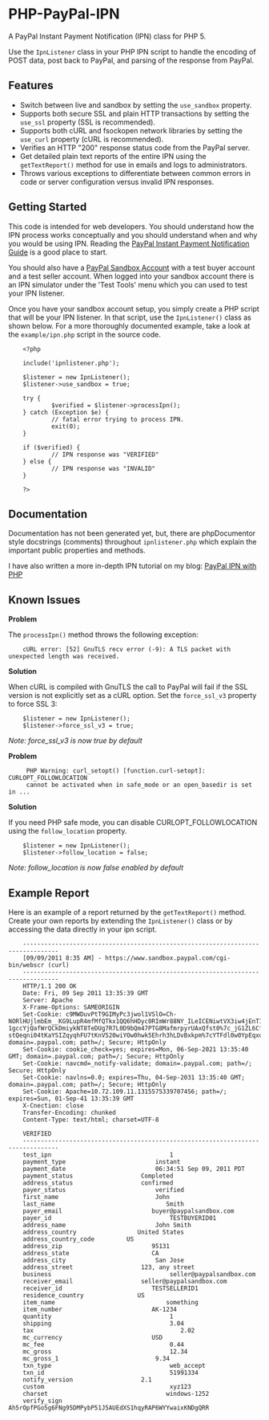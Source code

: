 PHP-PayPal-IPN
==============

A PayPal Instant Payment Notification (IPN) class for PHP 5.

Use the `IpnListener` class in your PHP IPN script to handle the encoding
of POST data, post back to PayPal, and parsing of the response from PayPal.


Features
--------

* Switch between live and sandbox by setting the `use_sandbox` property.
* Supports both secure SSL and plain HTTP transactions by setting the `use_ssl`
	property (SSL is recommended).
* Supports both cURL and fsockopen network libraries by setting the `use_curl`
	property (cURL is recommended).
* Verifies an HTTP &quot;200&quot; response status code from the PayPal server.
* Get detailed plain text reports of the entire IPN using the `getTextReport()`
	method for use in emails and logs to administrators.
* Throws various exceptions to differentiate between common errors in code or
	server configuration versus invalid IPN responses.


Getting Started
---------------

This code is intended for web developers. You should understand how the IPN
process works conceptually and you should understand when and why you would be
using IPN. Reading the [PayPal Instant Payment Notification Guide][1] is a good
place to start.

You should also have a [PayPal Sandbox Account][2] with a test buyer account and
a test seller account. When logged into your sandbox account there is an IPN
simulator under the 'Test Tools' menu which you can used to test your IPN
listener.

[1]: https://cms.paypal.com/cms_content/US/en_US/files/developer/IPNGuide.pdf
[2]: https://developer.paypal.com

Once you have your sandbox account setup, you simply create a PHP script that
will be your IPN listener. In that script, use the `IpnListener()` class as shown
below. For a more thoroughly documented example, take a look at the
`example/ipn.php` script in the source code.

		<?php

		include('ipnlistener.php');

		$listener = new IpnListener();
		$listener->use_sandbox = true;

		try {
				$verified = $listener->processIpn();
		} catch (Exception $e) {
				// fatal error trying to process IPN.
				exit(0);
		}

		if ($verified) {
				// IPN response was "VERIFIED"
		} else {
				// IPN response was "INVALID"
		}

		?>


Documentation
-------------

Documentation has not been generated yet, but, there are phpDocumentor style
docstrings (comments) throughout `ipnlistener.php` which explain the important
public properties and methods.

I have also written a more in-depth IPN tutorial on my blog: [PayPal IPN with PHP][3]

[3]: http://www.micahcarrick.com/paypal-ipn-with-php.html


Known Issues
------------

__Problem__

The `processIpn()` method throws the following exception:

		cURL error: [52] GnuTLS recv error (-9): A TLS packet with unexpected length was received.

__Solution__

When cURL is compiled with GnuTLS the call to PayPal will fail if the SSL version
is not explicitly set as a cURL option. Set the `force_ssl_v3` property to force
SSL 3:

		$listener = new IpnListener();
		$listener->force_ssl_v3 = true;

_Note: force_ssl_v3 is now true by default_



__Problem__

		 PHP Warning: curl_setopt() [function.curl-setopt]: CURLOPT_FOLLOWLOCATION
		 cannot be activated when in safe_mode or an open_basedir is set in ...

__Solution__

If you need PHP safe mode, you can disable CURLOPT_FOLLOWLOCATION using the
`follow_location` property.

		$listener = new IpnListener();
		$listener->follow_location = false;

_Note: follow_location is now false enabled by default_


Example Report
--------------

Here is an example of a report returned by the `getTextReport()` method. Create
your own reports by extending the `IpnListener()` class or by accessing the data
directly in your ipn script.

		--------------------------------------------------------------------------------
		[09/09/2011 8:35 AM] - https://www.sandbox.paypal.com/cgi-bin/webscr (curl)
		--------------------------------------------------------------------------------
		HTTP/1.1 200 OK
		Date: Fri, 09 Sep 2011 13:35:39 GMT
		Server: Apache
		X-Frame-Options: SAMEORIGIN
		Set-Cookie: c9MWDuvPtT9GIMyPc3jwol1VSlO=Ch-NORlHUjlmbEm__KG9LupR4mfMfQTkx1QQ6hHDyc0RImWr88NY_ILeICENiwtVX3iw4jEnT1-1gccYjQafWrQCkDmiykNT8TeDUg7R7L0D9bQm47PTG8MafmrpyrUAxQfst0%7c_jG1ZL6CffJgwrC-stQeqni04tKaYSIZqyqhFU7tKnV520wiYOw0hwk5Ehrh3hLDvBxkpm%7cYTFdl0w0YpEqxu0D1jDTVTlEGXlmLs4wob2Glu9htpZkFV9O2aCyfQ4CvA2kLJmlI6YiXm%7c1315575340; domain=.paypal.com; path=/; Secure; HttpOnly
		Set-Cookie: cookie_check=yes; expires=Mon, 06-Sep-2021 13:35:40 GMT; domain=.paypal.com; path=/; Secure; HttpOnly
		Set-Cookie: navcmd=_notify-validate; domain=.paypal.com; path=/; Secure; HttpOnly
		Set-Cookie: navlns=0.0; expires=Thu, 04-Sep-2031 13:35:40 GMT; domain=.paypal.com; path=/; Secure; HttpOnly
		Set-Cookie: Apache=10.72.109.11.1315575339707456; path=/; expires=Sun, 01-Sep-41 13:35:39 GMT
		X-Cnection: close
		Transfer-Encoding: chunked
		Content-Type: text/html; charset=UTF-8

		VERIFIED
		--------------------------------------------------------------------------------
		test_ipn								 1
		payment_type						 instant
		payment_date						 06:34:51 Sep 09, 2011 PDT
		payment_status					 Completed
		address_status					 confirmed
		payer_status						 verified
		first_name							 John
		last_name								Smith
		payer_email							buyer@paypalsandbox.com
		payer_id								 TESTBUYERID01
		address_name						 John Smith
		address_country					United States
		address_country_code		 US
		address_zip							95131
		address_state						CA
		address_city						 San Jose
		address_street					 123, any street
		business								 seller@paypalsandbox.com
		receiver_email					 seller@paypalsandbox.com
		receiver_id							TESTSELLERID1
		residence_country				US
		item_name								something
		item_number							AK-1234
		quantity								 1
		shipping								 3.04
		tax											2.02
		mc_currency							USD
		mc_fee									 0.44
		mc_gross								 12.34
		mc_gross_1							 9.34
		txn_type								 web_accept
		txn_id									 51991334
		notify_version					 2.1
		custom									 xyz123
		charset									windows-1252
		verify_sign							Ah5rOpfPGo5g6FNg95DMPybP51J5AUEdXS1hqyRAP6WYYwaixKNDgQRR

